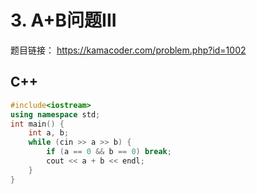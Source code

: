 
# 3. A+B问题III 

题目链接： https://kamacoder.com/problem.php?id=1002

## C++ 

```CPP  
#include<iostream>
using namespace std;
int main() {
    int a, b;
    while (cin >> a >> b) {
        if (a == 0 && b == 0) break;
        cout << a + b << endl;
    }
}
```
